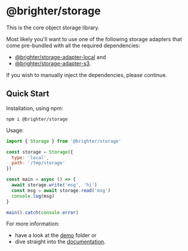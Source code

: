 # @brighter/storage

This is the core object storage library.

Most likely you'll want to use one of the following storage adapters that come pre-bundled with all the required dependencies:

* [@brighter/storage-adapter-local](../storage-adapter-local/) and
* [@brighter/storage-adapter-s3](../storage-adapter-s3/).

If you wish to manually inject the dependencies, please continue.

## Quick Start

Installation, using npm:

```
npm i @brighter/storage
```

Usage:

```js
import { Storage } from '@brighter/storage'

const storage = Storage({
  type: 'local',
  path: '/tmp/storage'
})

const main = async () => {
  await storage.write('msg', 'hi')
  const msg = await storage.read('msg')
  console.log(msg)
}

main().catch(console.error)
```

For more information:

- have a look at the [demo](demo/) folder or
- dive straight into the [documentation](docs/Storage.md).
